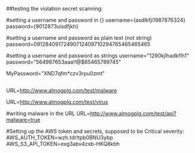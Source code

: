##testing the violation secret scanning:

#setting a username and password in {}
username={asdlkfji1987876324}
password={9012873uisdfjkh}

#setting a username and password as plain text (not string)
password=09128409172490712409710294765465465465

#setting a username and password as strings
username="1290kjlhadkflh1"
password="564987653aaa!!@$65465789745"

MyPassword="XND7qfm*czv3rpu0zmt"

##
URL=http://www.almogplg.com/test/malware

URL=http://www.almogplg.com/test/virus

#writing malware in the URL
URL=http://www.almogplg.com/test/api?malware=true

#Setting up the AWS token and secrets, supposed to be Critical severity:
AWS_AUTH_TOKEN=wzh.tdr!tpb0BNU3ybp
AWS_S3_API_TOKEN=exg3abv4zxb-HKQ8kbh
